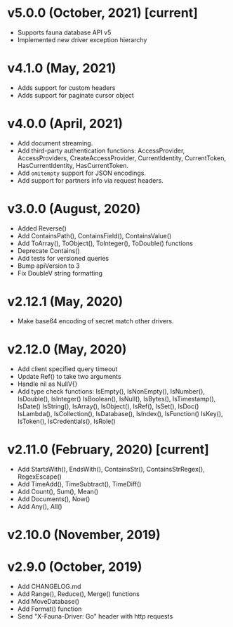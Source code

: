 # v5.0.0 (October, 2021) [current]

- Supports fauna database API v5
- Implemented new driver exception hierarchy

# v4.1.0 (May, 2021)

- Adds support for custom headers
- Adds support for paginate cursor object

# v4.0.0 (April, 2021)

- Add document streaming.
- Add third-party authentication functions: AccessProvider, AccessProviders, CreateAccessProvider,
  CurrentIdentity, CurrentToken, HasCurrentIdentity, HasCurrentToken.
- Add `omitempty` support for JSON encodings.
- Add support for partners info via request headers.

# v3.0.0 (August, 2020)

- Added Reverse()
- Add ContainsPath(), ContainsField(), ContainsValue()
- Add ToArray(), ToObject(), ToInteger(), ToDouble() functions
- Deprecate Contains()
- Add tests for versioned queries
- Bump apiVersion to 3
- Fix DoubleV string formatting

# v2.12.1 (May, 2020)

- Make base64 encoding of secret match other drivers.

# v2.12.0 (May, 2020)

- Add client specified query timeout
- Update Ref() to take two arguments
- Handle nil as NullV{}
- Add type check functions:
   IsEmpty(), IsNonEmpty(), IsNumber(), IsDouble(), IsInteger()
   IsBoolean(), IsNull(), IsBytes(), IsTimestamp(), IsDate()
   IsString(), IsArray(), IsObject(), IsRef(), IsSet(), IsDoc()
   IsLambda(), IsCollection(), IsDatabase(), IsIndex(), IsFunction()
   IsKey(), IsToken(), IsCredentials(), IsRole()

# v2.11.0 (February, 2020) [current]

- Add StartsWith(), EndsWith(), ContainsStr(), ContainsStrRegex(), RegexEscape()
- Add TimeAdd(), TimeSubtract(), TimeDiff()
- Add Count(), Sum(), Mean()
- Add Documents(), Now()
- Add Any(), All()

# v2.10.0 (November, 2019)

# v2.9.0 (October, 2019)

- Add CHANGELOG.md
- Add Range(), Reduce(), Merge() functions
- Add MoveDatabase()
- Add Format() function
- Send "X-Fauna-Driver: Go" header with http requests
